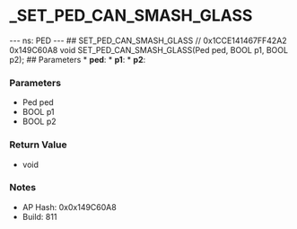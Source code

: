 # _SET_PED_CAN_SMASH_GLASS

--- ns: PED --- ## SET_PED_CAN_SMASH_GLASS  // 0x1CCE141467FF42A2 0x149C60A8 void SET_PED_CAN_SMASH_GLASS(Ped ped, BOOL p1, BOOL p2);   ## Parameters * **ped**: * **p1**: * **p2**:

### Parameters
* Ped ped
* BOOL p1
* BOOL p2

### Return Value
* void

### Notes
* AP Hash: 0x0x149C60A8
* Build: 811

